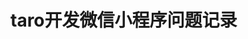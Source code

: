<!--
 * @Author: dtdths
 * @Date: 2020-08-28 11:05:58
 * @LastEditTime: 2020-08-28 11:39:18
 * @FilePath: /blog/blog/001.taro开发微信小程序问题记录.md
-->

# taro开发微信小程序问题记录
